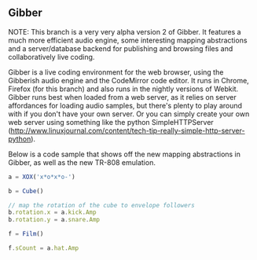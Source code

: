 ## Gibber ##
NOTE: This branch is a very very alpha version 2 of Gibber. It features a much more efficient audio engine, some interesting mapping abstractions and
a server/database backend for publishing and browsing files and collaboratively live coding.

Gibber is a live coding environment for the web browser, using the Gibberish audio engine and the CodeMirror code editor.
It runs in Chrome, Firefox (for this branch) and also runs in the nightly versions of Webkit.
Gibber runs best when loaded from a web server, as it relies on server affordances for loading audio samples, but there's plenty to play
around with if you don't have your own server. Or you can simply create your own web server using something like the python SimpleHTTPServer (http://www.linuxjournal.com/content/tech-tip-really-simple-http-server-python).

Below is a code sample that shows off the new mapping abstractions in Gibber, as well as the new TR-808 emulation.

``` javascript
a = XOX('x*o*x*o-')

b = Cube()

// map the rotation of the cube to envelope followers
b.rotation.x = a.kick.Amp
b.rotation.y = a.snare.Amp

f = Film()

f.sCount = a.hat.Amp
```
